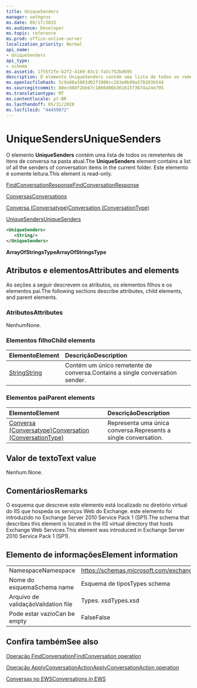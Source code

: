 ```yaml
---
title: UniqueSenders
manager: sethgros
ms.date: 09/17/2015
ms.audience: Developer
ms.topic: reference
ms.prod: office-online-server
localization_priority: Normal
api_name:
- UniqueSenders
api_type:
- schema
ms.assetid: 1f55f2fe-b2f2-4169-83c1-fa5c752bd695
description: O elemento UniqueSenders contém uma lista de todos os remetentes de itens de conversa na pasta atual. Este elemento é somente leitura.
ms.openlocfilehash: 5c9a98a3083d02f3900cc263e0b99a570203b544
ms.sourcegitcommit: 88ec988f2bb67c1866d06b361615f3674a24e795
ms.translationtype: MT
ms.contentlocale: pt-BR
ms.lasthandoff: 05/31/2020
ms.locfileid: "44459872"
---
```

# <a name="uniquesenders"></a><span data-ttu-id="8388c-104">UniqueSenders</span><span class="sxs-lookup"><span data-stu-id="8388c-104">UniqueSenders</span></span>

<span data-ttu-id="8388c-105">O elemento **UniqueSenders** contém uma lista de todos os remetentes de itens de conversa na pasta atual.</span><span class="sxs-lookup"><span data-stu-id="8388c-105">The **UniqueSenders** element contains a list of all the senders of conversation items in the current folder.</span></span> <span data-ttu-id="8388c-106">Este elemento é somente leitura.</span><span class="sxs-lookup"><span data-stu-id="8388c-106">This element is read-only.</span></span> 
  
[<span data-ttu-id="8388c-107">FindConversationResponse</span><span class="sxs-lookup"><span data-stu-id="8388c-107">FindConversationResponse</span></span>](findconversationresponse.md)
  
[<span data-ttu-id="8388c-108">Conversas</span><span class="sxs-lookup"><span data-stu-id="8388c-108">Conversations</span></span>](conversations-ex15websvcsotherref.md)
  
[<span data-ttu-id="8388c-109">Conversa (Conversatype)</span><span class="sxs-lookup"><span data-stu-id="8388c-109">Conversation (ConversationType)</span></span>](conversation-conversationtype.md)
  
[<span data-ttu-id="8388c-110">UniqueSenders</span><span class="sxs-lookup"><span data-stu-id="8388c-110">UniqueSenders</span></span>](uniquesenders.md)
  
```XML
<UniqueSenders>
   <String/>
</UniqueSenders>
```

 <span data-ttu-id="8388c-111">**ArrayOfStringsType**</span><span class="sxs-lookup"><span data-stu-id="8388c-111">**ArrayOfStringsType**</span></span>
## <a name="attributes-and-elements"></a><span data-ttu-id="8388c-112">Atributos e elementos</span><span class="sxs-lookup"><span data-stu-id="8388c-112">Attributes and elements</span></span>

<span data-ttu-id="8388c-113">As seções a seguir descrevem os atributos, os elementos filhos e os elementos pai.</span><span class="sxs-lookup"><span data-stu-id="8388c-113">The following sections describe attributes, child elements, and parent elements.</span></span>
  
### <a name="attributes"></a><span data-ttu-id="8388c-114">Atributos</span><span class="sxs-lookup"><span data-stu-id="8388c-114">Attributes</span></span>

<span data-ttu-id="8388c-115">Nenhum</span><span class="sxs-lookup"><span data-stu-id="8388c-115">None.</span></span>
  
### <a name="child-elements"></a><span data-ttu-id="8388c-116">Elementos filho</span><span class="sxs-lookup"><span data-stu-id="8388c-116">Child elements</span></span>

|<span data-ttu-id="8388c-117">**Elemento**</span><span class="sxs-lookup"><span data-stu-id="8388c-117">**Element**</span></span>|<span data-ttu-id="8388c-118">**Descrição**</span><span class="sxs-lookup"><span data-stu-id="8388c-118">**Description**</span></span>|
|:-----|:-----|
|[<span data-ttu-id="8388c-119">String</span><span class="sxs-lookup"><span data-stu-id="8388c-119">String</span></span>](string.md) <br/> |<span data-ttu-id="8388c-120">Contém um único remetente de conversa.</span><span class="sxs-lookup"><span data-stu-id="8388c-120">Contains a single conversation sender.</span></span>  <br/> |
   
### <a name="parent-elements"></a><span data-ttu-id="8388c-121">Elementos pai</span><span class="sxs-lookup"><span data-stu-id="8388c-121">Parent elements</span></span>

|<span data-ttu-id="8388c-122">**Elemento**</span><span class="sxs-lookup"><span data-stu-id="8388c-122">**Element**</span></span>|<span data-ttu-id="8388c-123">**Descrição**</span><span class="sxs-lookup"><span data-stu-id="8388c-123">**Description**</span></span>|
|:-----|:-----|
|[<span data-ttu-id="8388c-124">Conversa (Conversatype)</span><span class="sxs-lookup"><span data-stu-id="8388c-124">Conversation (ConversationType)</span></span>](conversation-conversationtype.md) <br/> |<span data-ttu-id="8388c-125">Representa uma única conversa.</span><span class="sxs-lookup"><span data-stu-id="8388c-125">Represents a single conversation.</span></span>  <br/> |
   
## <a name="text-value"></a><span data-ttu-id="8388c-126">Valor de texto</span><span class="sxs-lookup"><span data-stu-id="8388c-126">Text value</span></span>

<span data-ttu-id="8388c-127">Nenhum.</span><span class="sxs-lookup"><span data-stu-id="8388c-127">None.</span></span>
  
## <a name="remarks"></a><span data-ttu-id="8388c-128">Comentários</span><span class="sxs-lookup"><span data-stu-id="8388c-128">Remarks</span></span>

<span data-ttu-id="8388c-129">O esquema que descreve este elemento está localizado no diretório virtual do IIS que hospeda os serviços Web do Exchange. este elemento foi introduzido no Exchange Server 2010 Service Pack 1 (SP1).</span><span class="sxs-lookup"><span data-stu-id="8388c-129">The schema that describes this element is located in the IIS virtual directory that hosts Exchange Web Services.This element was introduced in Exchange Server 2010 Service Pack 1 (SP1).</span></span>
  
## <a name="element-information"></a><span data-ttu-id="8388c-130">Elemento de informações</span><span class="sxs-lookup"><span data-stu-id="8388c-130">Element information</span></span>

|||
|:-----|:-----|
|<span data-ttu-id="8388c-131">Namespace</span><span class="sxs-lookup"><span data-stu-id="8388c-131">Namespace</span></span>  <br/> |https://schemas.microsoft.com/exchange/services/2006/types  <br/> |
|<span data-ttu-id="8388c-132">Nome do esquema</span><span class="sxs-lookup"><span data-stu-id="8388c-132">Schema name</span></span>  <br/> |<span data-ttu-id="8388c-133">Esquema de tipos</span><span class="sxs-lookup"><span data-stu-id="8388c-133">Types schema</span></span>  <br/> |
|<span data-ttu-id="8388c-134">Arquivo de validação</span><span class="sxs-lookup"><span data-stu-id="8388c-134">Validation file</span></span>  <br/> |<span data-ttu-id="8388c-135">Types. xsd</span><span class="sxs-lookup"><span data-stu-id="8388c-135">Types.xsd</span></span>  <br/> |
|<span data-ttu-id="8388c-136">Pode estar vazio</span><span class="sxs-lookup"><span data-stu-id="8388c-136">Can be empty</span></span>  <br/> |<span data-ttu-id="8388c-137">False</span><span class="sxs-lookup"><span data-stu-id="8388c-137">False</span></span>  <br/> |
   
## <a name="see-also"></a><span data-ttu-id="8388c-138">Confira também</span><span class="sxs-lookup"><span data-stu-id="8388c-138">See also</span></span>



[<span data-ttu-id="8388c-139">Operação FindConversation</span><span class="sxs-lookup"><span data-stu-id="8388c-139">FindConversation operation</span></span>](findconversation-operation.md)
  
[<span data-ttu-id="8388c-140">Operação ApplyConversationAction</span><span class="sxs-lookup"><span data-stu-id="8388c-140">ApplyConversationAction operation</span></span>](applyconversationaction-operation.md)


[<span data-ttu-id="8388c-141">Conversas no EWS</span><span class="sxs-lookup"><span data-stu-id="8388c-141">Conversations in EWS</span></span>](https://msdn.microsoft.com/library/91e64629-db6c-4c94-9dcb-d386232e8467%28Office.15%29.aspx)

